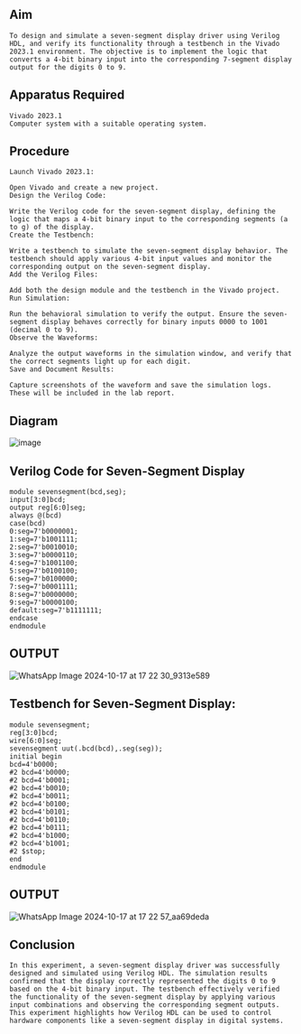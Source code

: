 ## Aim
```
To design and simulate a seven-segment display driver using Verilog HDL, and verify its functionality through a testbench in the Vivado 2023.1 environment. The objective is to implement the logic that converts a 4-bit binary input into the corresponding 7-segment display output for the digits 0 to 9.
```
## Apparatus Required
```
Vivado 2023.1
Computer system with a suitable operating system.
```
## Procedure
```
Launch Vivado 2023.1:

Open Vivado and create a new project.
Design the Verilog Code:

Write the Verilog code for the seven-segment display, defining the logic that maps a 4-bit binary input to the corresponding segments (a to g) of the display.
Create the Testbench:

Write a testbench to simulate the seven-segment display behavior. The testbench should apply various 4-bit input values and monitor the corresponding output on the seven-segment display.
Add the Verilog Files:

Add both the design module and the testbench in the Vivado project.
Run Simulation:

Run the behavioral simulation to verify the output. Ensure the seven-segment display behaves correctly for binary inputs 0000 to 1001 (decimal 0 to 9).
Observe the Waveforms:

Analyze the output waveforms in the simulation window, and verify that the correct segments light up for each digit.
Save and Document Results:

Capture screenshots of the waveform and save the simulation logs. These will be included in the lab report.
```
## Diagram
![image](https://github.com/user-attachments/assets/d7ecb419-906e-4e3b-9b82-f86ced4f364a)


## Verilog Code for Seven-Segment Display
```
module sevensegment(bcd,seg);
input[3:0]bcd;
output reg[6:0]seg;
always @(bcd)
case(bcd)
0:seg=7'b0000001;
1:seg=7'b1001111;
2:seg=7'b0010010;
3:seg=7'b0000110;
4:seg=7'b1001100;
5:seg=7'b0100100;
6:seg=7'b0100000;
7:seg=7'b0001111;
8:seg=7'b0000000;
9:seg=7'b0000100;
default:seg=7'b1111111;
endcase
endmodule
```
## OUTPUT
![WhatsApp Image 2024-10-17 at 17 22 30_9313e589](https://github.com/user-attachments/assets/4d28e12c-e46e-48ff-b81f-41255b03a1d7)


## Testbench for Seven-Segment Display:
```
module sevensegment;
reg[3:0]bcd;
wire[6:0]seg;
sevensegment uut(.bcd(bcd),.seg(seg));
initial begin
bcd=4'b0000;
#2 bcd=4'b0000;
#2 bcd=4'b0001;
#2 bcd=4'b0010;
#2 bcd=4'b0011;
#2 bcd=4'b0100;
#2 bcd=4'b0101;
#2 bcd=4'b0110;
#2 bcd=4'b0111;
#2 bcd=4'b1000;
#2 bcd=4'b1001;
#2 $stop;
end
endmodule
```
## OUTPUT
![WhatsApp Image 2024-10-17 at 17 22 57_aa69deda](https://github.com/user-attachments/assets/28eb1a50-fadf-491e-8169-9fbb7940bc90)

## Conclusion
```
In this experiment, a seven-segment display driver was successfully designed and simulated using Verilog HDL. The simulation results confirmed that the display correctly represented the digits 0 to 9 based on the 4-bit binary input. The testbench effectively verified the functionality of the seven-segment display by applying various input combinations and observing the corresponding segment outputs. This experiment highlights how Verilog HDL can be used to control hardware components like a seven-segment display in digital systems.
```
